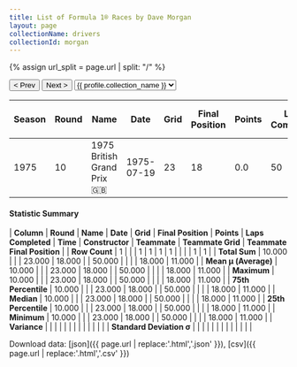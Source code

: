 ```yaml
---
title: List of Formula 1® Races by Dave Morgan
layout: page
collectionName: drivers
collectionId: morgan
---
```


{% assign url_split = page.url | split: "/" %}
<div id="collection-navigation">
<button onclick="selector.options[selector.selectedIndex-1].value && (window.location = selector.options[selector.selectedIndex-1].value);">&lt; Prev</button>
<button onclick="selector.options[selector.selectedIndex+1].value && (window.location = selector.options[selector.selectedIndex+1].value);">Next &gt;</button>
<select id="selector" onchange="this.options[this.selectedIndex].value && (window.location = this.options[this.selectedIndex].value);">
  {% for collectionId in site.data[page.collectionName].refs %}
    {% if collectionId == page.collectionId %}
      {% assign selected = "selected" %}
    {% else %}
      {% assign selected = "" %}
    {% endif %}
    {% assign profile = site.data[page.collectionName][collectionId].profile %}
    <option value="/f1/{{ page.collectionName }}/{{ collectionId }}/{{ url_split[4] }}" {{ selected }}>{{ profile.collection_name }}</option>
  {% endfor %}
</select>
</div>

| Season | Round | Name | Date | Grid | Final Position | Points | Laps Completed | Time | Constructor | Teammate | Teammate Grid | Teammate Final Position |
|--|--|--|--|--|--|--|--|--|--|--|--|--|
| 1975 | 10 | 1975 British Grand Prix 🇬🇧 | 1975-07-19 | 23 | 18 | 0.0 | 50 |   | Surtees 🇬🇧 | [John Watson 🇬🇧](/f1/drivers/watson) | 18 | 11 |

#### Statistic Summary

| **Column** | **Round** | **Name** | **Date** | **Grid** | **Final Position** | **Points** | **Laps Completed** | **Time** | **Constructor** | **Teammate** | **Teammate Grid** | **Teammate Final Position** |
| **Row Count** | 1 |  |  | 1 | 1 | 1 | 1 |  |  |  | 1 | 1 |
| **Total Sum** | 10.000 |  |  | 23.000 | 18.000 |  | 50.000 |  |  |  | 18.000 | 11.000 |
| **Mean μ (Average)** | 10.000 |  |  | 23.000 | 18.000 |  | 50.000 |  |  |  | 18.000 | 11.000 |
| **Maximum** | 10.000 |  |  | 23.000 | 18.000 |  | 50.000 |  |  |  | 18.000 | 11.000 |
| **75th Percentile** | 10.000 |  |  | 23.000 | 18.000 |  | 50.000 |  |  |  | 18.000 | 11.000 |
| **Median** | 10.000 |  |  | 23.000 | 18.000 |  | 50.000 |  |  |  | 18.000 | 11.000 |
| **25th Percentile** | 10.000 |  |  | 23.000 | 18.000 |  | 50.000 |  |  |  | 18.000 | 11.000 |
| **Minimum** | 10.000 |  |  | 23.000 | 18.000 |  | 50.000 |  |  |  | 18.000 | 11.000 |
| **Variance** |  |  |  |  |  |  |  |  |  |  |  |  |
| **Standard Deviation σ** |  |  |  |  |  |  |  |  |  |  |  |  |

Download data: [json]({{ page.url | replace:'.html','.json' }}), [csv]({{ page.url | replace:'.html','.csv' }})
